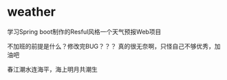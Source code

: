 # weather
学习Spring boot制作的Resful风格一个天气预报Web项目

不加班的前提是什么？修改完BUG？？？
真的很无奈啊，只怪自己不够优秀，加油吧




春江潮水连海平，海上明月共潮生